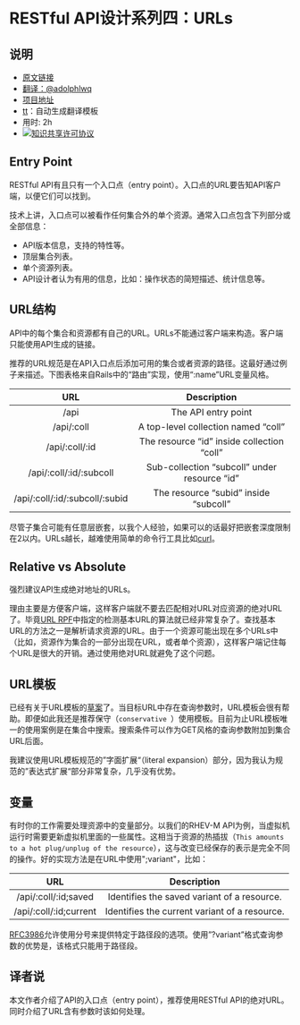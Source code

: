 # RESTful API设计系列四：URLs

## 说明
- [原文链接](http://restful-api-design.readthedocs.io/en/latest/urls.html)
- [翻译：@adolphlwq](https://github.com/adolphlwq)
- [项目地址](https://github.com/adolphlwq/translate)
- [tt](https://github.com/adolphlwq/tt)：自动生成翻译模板
- 用时: 2h
- <a rel="license" href="http://creativecommons.org/licenses/by-nc/4.0/"><img alt="知识共享许可协议" style="border-width:0" src="https://i.creativecommons.org/l/by-nc/4.0/80x15.png" /></a>

## Entry Point
RESTful API有且只有一个入口点（entry point）。入口点的URL要告知API客户端，以便它们可以找到。

技术上讲，入口点可以被看作任何集合外的单个资源。通常入口点包含下列部分或全部信息：

- API版本信息，支持的特性等。
- 顶层集合列表。
- 单个资源列表。
- API设计者认为有用的信息，比如：操作状态的简短描述、统计信息等。

## URL结构
API中的每个集合和资源都有自己的URL。URLs不能通过客户端来构造。客户端只能使用API生成的链接。

推荐的URL规范是在API入口点后添加可用的集合或者资源的路径。这最好通过例子来描述。下图表格来自Rails中的“路由”实现，使用“:name”URL变量风格。

| URL | Description |
|:-----:|:-----:|
| /api | The API entry point |
| /api/:coll | A top-level collection named “coll” |
| /api/:coll/:id | 	The resource “id” inside collection “coll” |
| /api/:coll/:id/:subcoll | Sub-collection “subcoll” under resource “id” |
| /api/:coll/:id/:subcoll/:subid | The resource “subid” inside “subcoll” |

尽管子集合可能有任意层嵌套，以我个人经验，如果可以的话最好把嵌套深度限制在2以内。URLs越长，越难使用简单的命令行工具比如[curl](http://curl.haxx.se/)。

## Relative vs Absolute
强烈建议API生成绝对地址的URLs。

理由主要是方便客户端，这样客户端就不要去匹配相对URL对应资源的绝对URL了。毕竟[URL RPF](http://tools.ietf.org/html/rfc3986#section-5.1)中指定的检测基本URL的算法就已经非常复杂了。查找基本URL的方法之一是解析请求资源的URL。由于一个资源可能出现在多个URLs中（比如，资源作为集合的一部分出现在URL，或者单个资源），这样客户端记住每个URL是很大的开销。通过使用绝对URL就避免了这个问题。

## URL模板
已经有关于URL模板的[草案](http://tools.ietf.org/html/draft-gregorio-uritemplate-05)了。当目标URL中存在查询参数时，URL模板会很有帮助。即便如此我还是推荐保守（`conservative `）使用模板。目前为止URL模板唯一的使用案例是在集合中搜索。搜索条件可以作为GET风格的查询参数附加到集合URL后面。

我建议使用URL模板规范的”字面扩展“（literal expansion）部分，因为我认为规范的”表达式扩展“部分非常复杂，几乎没有优势。

## 变量
有时你的工作需要处理资源中的变量部分。以我们的RHEV-M API为例，当虚拟机运行时需要更新虚拟机里面的一些属性。这相当于资源的热插拔（`This amounts to a hot plug/unplug of the resource`），这与改变已经保存的表示是完全不同的操作。好的实现方法是在URL中使用";variant"，比如：

| URL | Description |
|:-----:|:-----:|
| /api/:coll/:id;saved | Identifies the saved variant of a resource. |
| /api/:coll/:id;current | Identifies the current variant of a resource. |

[RFC3986](http://tools.ietf.org/html/rfc3986#section-3.3)允许使用分号来提供特定于路径段的选项。使用”?variant”格式查询参数的优势是，该格式只能用于路径段。

## 译者说
本文作者介绍了API的入口点（entry point），推荐使用RESTful API的绝对URL。同时介绍了URL含有参数时该如何处理。
